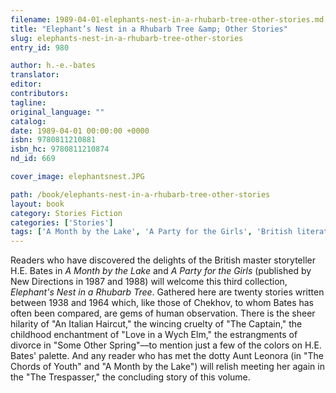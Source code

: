 ```yaml
---
filename: 1989-04-01-elephants-nest-in-a-rhubarb-tree-other-stories.md
title: "Elephant’s Nest in a Rhubarb Tree &amp; Other Stories"
slug: elephants-nest-in-a-rhubarb-tree-other-stories
entry_id: 980

author: h.-e.-bates
translator: 
editor: 
contributors: 
tagline: 
original_language: ""
catalog: 
date: 1989-04-01 00:00:00 +0000 
isbn: 9780811210881
isbn_hc: 9780811210874
nd_id: 669

cover_image: elephantsnest.JPG

path: /book/elephants-nest-in-a-rhubarb-tree-other-stories
layout: book
category: Stories Fiction
categories: ['Stories']
tags: ['A Month by the Lake', 'A Party for the Girls', 'British literature', 'British writers', 'Chekhov', 'Short story collections']
---
```

Readers who have discovered the delights of the British master storyteller H.E. Bates in *A Month by the Lake* and *A Party for the Girls* (published by New Directions in 1987 and 1988) will welcome this third collection, *Elephant's Nest in a Rhubarb Tree*. Gathered here are twenty stories written between 1938 and 1964 which, like those of Chekhov, to whom Bates has often been compared, are gems of human observation. There is the sheer hilarity of "An Italian Haircut," the wincing cruelty of "The Captain," the childhood enchantment of "Love in a Wych Elm," the estrangments of divorce in "Some Other Spring"––to mention just a few of the colors on H.E. Bates' palette. And any reader who has met the dotty Aunt Leonora (in "The Chords of Youth" and "A Month by the Lake") will relish meeting her again in the "The Trespasser," the concluding story of this volume.





